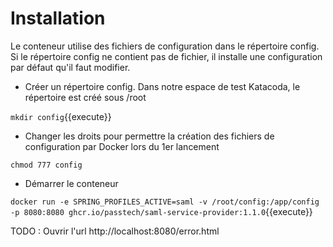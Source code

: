 # Installation

Le conteneur utilise des fichiers de configuration dans le répertoire config.
Si le répertoire config ne contient pas de fichier, il installe une configuration par défaut qu'il faut modifier.

 - Créer un répertoire config. Dans notre espace de test Katacoda, le répertoire est créé sous /root

`mkdir config`{{execute}} 

 - Changer les droits pour permettre la création des fichiers de configuration par Docker lors du 1er lancement

`chmod 777 config`

 - Démarrer le conteneur 

`docker run -e SPRING_PROFILES_ACTIVE=saml -v /root/config:/app/config -p 8080:8080 ghcr.io/passtech/saml-service-provider:1.1.0`{{execute}}

TODO : Ouvrir l'url  http://localhost:8080/error.html


